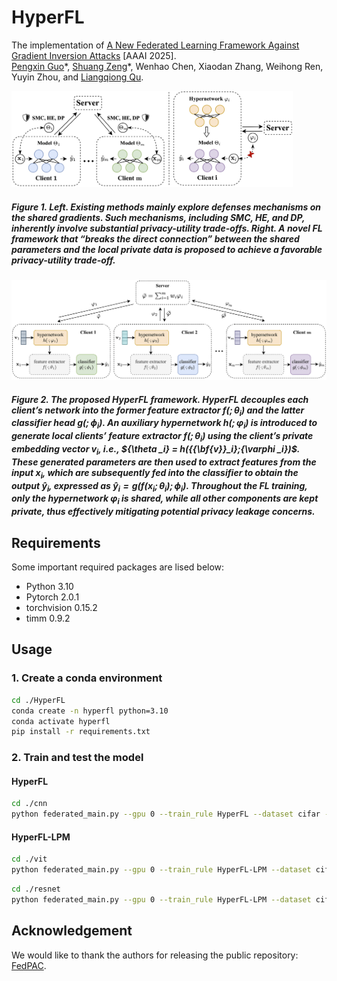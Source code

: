 # HyperFL

The implementation of [A New Federated Learning Framework Against Gradient Inversion Attacks](https://arxiv.org/abs/2412.07187) [AAAI 2025]. \
[Pengxin Guo](https://pengxin-guo.github.io)\*, [Shuang Zeng](https://scholar.google.com/citations?user=yTP1oqkAAAAJ&hl=en)\*, Wenhao Chen, Xiaodan Zhang, Weihong Ren, Yuyin Zhou, and [Liangqiong Qu](https://liangqiong.github.io).

<img src="./figs/motivation.png" alt="motivation" width="450" /> 

##### Figure 1. *Left*. Existing methods mainly explore defenses mechanisms on the shared gradients. Such mechanisms, including SMC, HE, and DP, inherently involve substantial privacy-utility trade-offs. *Right*. A novel FL framework that “breaks the direct connection” between the shared parameters and the local private data is proposed to achieve a favorable privacy-utility trade-off.

<img src="./figs/HyperFL.png" alt="framework" width="700" /> 

##### Figure 2. The proposed HyperFL framework. HyperFL decouples each client’s network into the former feature extractor $f(; \theta_i)$ and the latter classifier head $g(;{\phi _i})$. An auxiliary hypernetwork $h(;{\varphi _i})$ is introduced to generate local clients’ feature extractor $f(; \theta_i)$  using the client’s private embedding vector $\mathbf{v}_i$, i.e.,  ${\theta _i} = h({{\bf{v}}_i};{\varphi _i})$. These generated parameters are then used to extract features from the input ${x}_i$, which are subsequently fed into the classifier to obtain the output $\hat{y}_i$, expressed as $\hat{y}_i = g( f({x}_i; \theta_i); \phi_i)$. Throughout the FL training, **only** the hypernetwork  $\varphi_i$ is shared, while all other components are kept private, thus effectively mitigating potential privacy leakage concerns.



## Requirements

Some important required packages are lised below:

- Python 3.10
- Pytorch 2.0.1
- torchvision 0.15.2
- timm 0.9.2


## Usage

### 1. Create a conda environment

```bash
cd ./HyperFL
conda create -n hyperfl python=3.10
conda activate hyperfl
pip install -r requirements.txt
```

### 2. Train and test the model
#### HyperFL
```bash
cd ./cnn
python federated_main.py --gpu 0 --train_rule HyperFL --dataset cifar --local_bs 50 --lr 0.02 --num_users 20 --frac 1.0
```

#### HyperFL-LPM

```bash
cd ./vit
python federated_main.py --gpu 0 --train_rule HyperFL-LPM --dataset cifar
```

```bash
cd ./resnet
python federated_main.py --gpu 0 --train_rule HyperFL-LPM --dataset cifar
```

## Acknowledgement
We would like to thank the authors for releasing the public repository: [FedPAC](https://github.com/JianXu95/FedPAC).